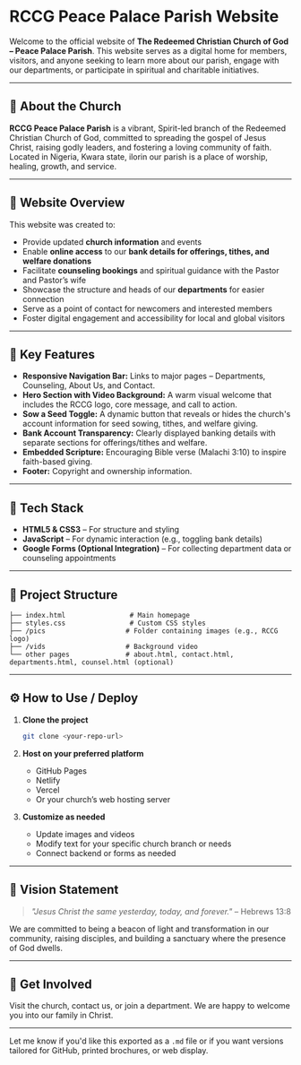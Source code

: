 # RCCG Peace Palace Parish Website

Welcome to the official website of **The Redeemed Christian Church of God – Peace Palace Parish**. This website serves as a digital home for members, visitors, and anyone seeking to learn more about our parish, engage with our departments, or participate in spiritual and charitable initiatives.

---

## 🌟 About the Church

**RCCG Peace Palace Parish** is a vibrant, Spirit-led branch of the Redeemed Christian Church of God, committed to spreading the gospel of Jesus Christ, raising godly leaders, and fostering a loving community of faith. Located in Nigeria, Kwara state, ilorin our parish is a place of worship, healing, growth, and service.

---

## 📌 Website Overview

This website was created to:

* Provide updated **church information** and events
* Enable **online access** to our **bank details for offerings, tithes, and welfare donations**
* Facilitate **counseling bookings** and spiritual guidance with the Pastor and Pastor’s wife
* Showcase the structure and heads of our **departments** for easier connection
* Serve as a point of contact for newcomers and interested members
* Foster digital engagement and accessibility for local and global visitors

---

## 🧩 Key Features

* **Responsive Navigation Bar:** Links to major pages – Departments, Counseling, About Us, and Contact.
* **Hero Section with Video Background:** A warm visual welcome that includes the RCCG logo, core message, and call to action.
* **Sow a Seed Toggle:** A dynamic button that reveals or hides the church's account information for seed sowing, tithes, and welfare giving.
* **Bank Account Transparency:** Clearly displayed banking details with separate sections for offerings/tithes and welfare.
* **Embedded Scripture:** Encouraging Bible verse (Malachi 3:10) to inspire faith-based giving.
* **Footer:** Copyright and ownership information.

---

## 🔧 Tech Stack

* **HTML5 & CSS3** – For structure and styling
* **JavaScript** – For dynamic interaction (e.g., toggling bank details)
* **Google Forms (Optional Integration)** – For collecting department data or counseling appointments

---

## 📂 Project Structure

```
├── index.html                # Main homepage
├── styles.css                # Custom CSS styles
├── /pics                    # Folder containing images (e.g., RCCG logo)
├── /vids                    # Background video
└── other pages              # about.html, contact.html, departments.html, counsel.html (optional)
```

---

## ⚙️ How to Use / Deploy

1. **Clone the project**

   ```bash
   git clone <your-repo-url>
   ```

2. **Host on your preferred platform**

   * GitHub Pages
   * Netlify
   * Vercel
   * Or your church’s web hosting server

3. **Customize as needed**

   * Update images and videos
   * Modify text for your specific church branch or needs
   * Connect backend or forms as needed

---

## 🙏 Vision Statement

> *"Jesus Christ the same yesterday, today, and forever."* – Hebrews 13:8

We are committed to being a beacon of light and transformation in our community, raising disciples, and building a sanctuary where the presence of God dwells.

---

## 🤝 Get Involved

Visit the church, contact us, or join a department. We are happy to welcome you into our family in Christ.

---

Let me know if you'd like this exported as a `.md` file or if you want versions tailored for GitHub, printed brochures, or web display.
